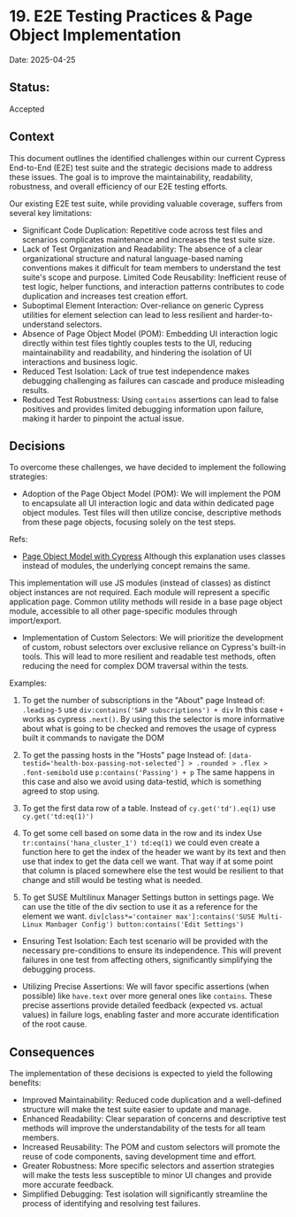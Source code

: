 # 19. E2E Testing Practices & Page Object Implementation

Date: 2025-04-25

## Status: 

Accepted

## Context

This document outlines the identified challenges within our current Cypress End-to-End (E2E) test suite and the strategic decisions made to address these issues. The goal is to improve the maintainability, readability, robustness, and overall efficiency of our E2E testing efforts.

Our existing E2E test suite, while providing valuable coverage, suffers from several key limitations:

- Significant Code Duplication: Repetitive code across test files and scenarios complicates maintenance and increases the test suite size.
- Lack of Test Organization and Readability: The absence of a clear organizational structure and natural language-based naming conventions makes it difficult for team members to understand the test suite's scope and purpose.
Limited Code Reusability: Inefficient reuse of test logic, helper functions, and interaction patterns contributes to code duplication and increases test creation effort.
- Suboptimal Element Interaction: Over-reliance on generic Cypress utilities for element selection can lead to less resilient and harder-to-understand selectors.
- Absence of Page Object Model (POM): Embedding UI interaction logic directly within test files tightly couples tests to the UI, reducing maintainability and readability, and hindering the isolation of UI interactions and business logic.
- Reduced Test Isolation: Lack of true test independence makes debugging challenging as failures can cascade and produce misleading results.
- Reduced Test Robustness: Using `contains` assertions can lead to false positives and provides limited debugging information upon failure, making it harder to pinpoint the actual issue.

## Decisions
To overcome these challenges, we have decided to implement the following strategies:

- Adoption of the Page Object Model (POM): We will implement the POM to encapsulate all UI interaction logic and data within dedicated page object modules. Test files will then utilize concise, descriptive methods from these page objects, focusing solely on the test steps.

Refs: 
- [Page Object Model with Cypress](https://dev.to/aswani25/implementing-the-page-object-model-pom-with-cypress-a-step-by-step-guide-5c2i) Although this explanation uses classes instead of modules, the underlying concept remains the same.

This implementation will use JS modules (instead of classes) as distinct object instances are not required. Each module will represent a specific application page. Common utility methods will reside in a base page object module, accessible to all other page-specific modules through import/export.
- Implementation of Custom Selectors: We will prioritize the development of custom, robust selectors over exclusive reliance on Cypress's built-in tools. This will lead to more resilient and readable test methods, often reducing the need for complex DOM traversal within the tests.

Examples:
1. To get the number of subscriptions in the "About" page 
Instead of: `.leading-5` use `div:contains('SAP subscriptions') + div` In this case `+` works as cypress `.next()`. By using this the selector is more informative about what is going to be checked and removes the usage of cypress built it commands to navigate the DOM

2. To get the passing hosts in the "Hosts" page
Instead of: `[data-testid='health-box-passing-not-selected'] > .rounded > .flex > .font-semibold` use `p:contains('Passing') + p` The same happens in this case and also we avoid using data-testid, which is something agreed to stop using.

3. To get the first data row of a table.
Instead of `cy.get('td').eq(1)` use `cy.get('td:eq(1)')`

4. To get some cell based on some data in the row and its index
Use `tr:contains('hana_cluster_1') td:eq(1)` we could even create a function here to get the index of the header we want by its text and then use that index to get the data cell we want. That way if at some point that column is placed somewhere else the test would be resilient to that change and still would be testing what is needed.

5. To get SUSE Multilinux Manager Settings button in settings page.
We can use the title of the div section to use it as a reference for the element we want.
`div[class*='container max']:contains('SUSE Multi-Linux Manbager Config') button:contains('Edit Settings')`

- Ensuring Test Isolation: Each test scenario will be provided with the necessary pre-conditions to ensure its independence. This will prevent failures in one test from affecting others, significantly simplifying the debugging process.

- Utilizing Precise Assertions: We will favor specific assertions (when possible) like `have.text` over more general ones like `contains`. These precise assertions provide detailed feedback (expected vs. actual values) in failure logs, enabling faster and more accurate identification of the root cause.

## Consequences
The implementation of these decisions is expected to yield the following benefits:

- Improved Maintainability: Reduced code duplication and a well-defined structure will make the test suite easier to update and manage.
- Enhanced Readability: Clear separation of concerns and descriptive test methods will improve the understandability of the tests for all team members.
- Increased Reusability: The POM and custom selectors will promote the reuse of code components, saving development time and effort.
- Greater Robustness: More specific selectors and assertion strategies will make the tests less susceptible to minor UI changes and provide more accurate feedback.
- Simplified Debugging: Test isolation will significantly streamline the process of identifying and resolving test failures.